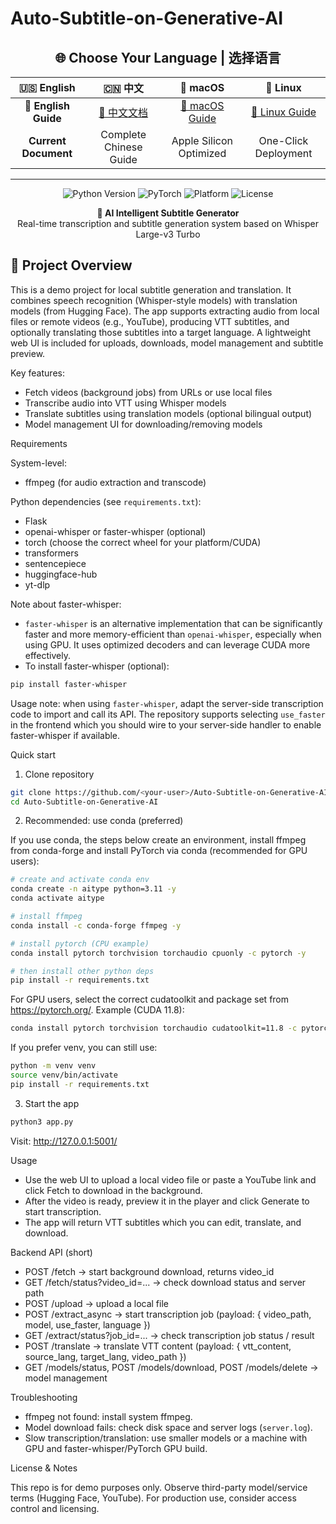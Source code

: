 # Auto-Subtitle-on-Generative-AI

<div align="center">

## 🌐 Choose Your Language | 选择语言

| 🇺🇸 English | 🇨🇳 中文 | 🍎 macOS | 🐧 Linux |
|:---:|:---:|:---:|:---:|
| **📖 English Guide** | [📖 中文文档](README.zh-CN.md) | [🍎 macOS Guide](README.macOS.md) | [🐧 Linux Guide](README.linux.md) |
| **Current Document** | Complete Chinese Guide | Apple Silicon Optimized | One-Click Deployment |

---

</div>

<p align="center">
  <img src="https://img.shields.io/badge/Python-3.8%2B-blue.svg" alt="Python Version">
  <img src="https://img.shields.io/badge/PyTorch-2.0%2B-orange.svg" alt="PyTorch">
  <img src="https://img.shields.io/badge/Platform-Windows%20%7C%20macOS%20%7C%20Linux-lightgrey.svg" alt="Platform">
  <img src="https://img.shields.io/badge/License-MIT-green.svg" alt="License">
</p>

<p align="center">
  <strong>🎤 AI Intelligent Subtitle Generator</strong><br>
  Real-time transcription and subtitle generation system based on Whisper Large-v3 Turbo
</p>

## 📖 Project Overview

This is a demo project for local subtitle generation and translation. It combines speech recognition (Whisper-style models) with translation models (from Hugging Face). The app supports extracting audio from local files or remote videos (e.g., YouTube), producing VTT subtitles, and optionally translating those subtitles into a target language. A lightweight web UI is included for uploads, downloads, model management and subtitle preview.

Key features:
- Fetch videos (background jobs) from URLs or use local files
- Transcribe audio into VTT using Whisper models
- Translate subtitles using translation models (optional bilingual output)
- Model management UI for downloading/removing models

Requirements

System-level:
- ffmpeg (for audio extraction and transcode)

Python dependencies (see `requirements.txt`):
- Flask
- openai-whisper or faster-whisper (optional)
- torch (choose the correct wheel for your platform/CUDA)
- transformers
- sentencepiece
- huggingface-hub
- yt-dlp

Note about faster-whisper:
- `faster-whisper` is an alternative implementation that can be significantly faster and more memory-efficient than `openai-whisper`, especially when using GPU. It uses optimized decoders and can leverage CUDA more effectively.
- To install faster-whisper (optional):

```bash
pip install faster-whisper
```

Usage note: when using `faster-whisper`, adapt the server-side transcription code to import and call its API. The repository supports selecting `use_faster` in the frontend which you should wire to your server-side handler to enable faster-whisper if available.

Quick start

1) Clone repository

```bash
git clone https://github.com/<your-user>/Auto-Subtitle-on-Generative-AI.git
cd Auto-Subtitle-on-Generative-AI
```

2) Recommended: use conda (preferred)

If you use conda, the steps below create an environment, install ffmpeg from conda-forge and install PyTorch via conda (recommended for GPU users):

```bash
# create and activate conda env
conda create -n aitype python=3.11 -y
conda activate aitype

# install ffmpeg
conda install -c conda-forge ffmpeg -y

# install pytorch (CPU example)
conda install pytorch torchvision torchaudio cpuonly -c pytorch -y

# then install other python deps
pip install -r requirements.txt
```

For GPU users, select the correct cudatoolkit and package set from https://pytorch.org/. Example (CUDA 11.8):

```bash
conda install pytorch torchvision torchaudio cudatoolkit=11.8 -c pytorch -c nvidia -y
```

If you prefer venv, you can still use:

```bash
python -m venv venv
source venv/bin/activate
pip install -r requirements.txt
```

3) Start the app

```bash
python3 app.py
```

Visit: http://127.0.0.1:5001/

Usage

- Use the web UI to upload a local video file or paste a YouTube link and click Fetch to download in the background.
- After the video is ready, preview it in the player and click Generate to start transcription.
- The app will return VTT subtitles which you can edit, translate, and download.

Backend API (short)

- POST /fetch -> start background download, returns video_id
- GET /fetch/status?video_id=... -> check download status and server path
- POST /upload -> upload a local file
- POST /extract_async -> start transcription job (payload: { video_path, model, use_faster, language })
- GET /extract/status?job_id=... -> check transcription job status / result
- POST /translate -> translate VTT content (payload: { vtt_content, source_lang, target_lang, video_path })
- GET /models/status, POST /models/download, POST /models/delete -> model management

Troubleshooting

- ffmpeg not found: install system ffmpeg.
- Model download fails: check disk space and server logs (`server.log`).
- Slow transcription/translation: use smaller models or a machine with GPU and faster-whisper/PyTorch GPU build.

License & Notes

This repo is for demo purposes only. Observe third-party model/service terms (Hugging Face, YouTube). For production use, consider access control and licensing.
